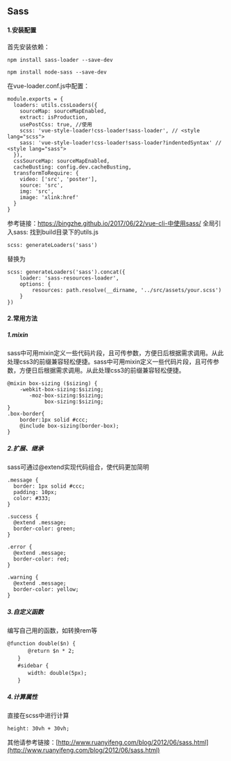 ## Sass
#### 1.安装配置
首先安装依赖：
```
npm install sass-loader --save-dev
```
```
npm install node-sass --save-dev
```
在vue-loader.conf.js中配置：
```
module.exports = {
  loaders: utils.cssLoaders({
    sourceMap: sourceMapEnabled,
    extract: isProduction,
    usePostCss: true, //使用
    scss: 'vue-style-loader!css-loader!sass-loader', // <style lang="scss">
    sass: 'vue-style-loader!css-loader!sass-loader?indentedSyntax' // <style lang="sass">
  }),
  cssSourceMap: sourceMapEnabled,
  cacheBusting: config.dev.cacheBusting,
  transformToRequire: {
    video: ['src', 'poster'],
    source: 'src',
    img: 'src',
    image: 'xlink:href'
  }
}
```
参考链接：https://bingzhe.github.io/2017/06/22/vue-cli-中使用sass/
全局引入sass:
找到build目录下的utils.js
```
scss: generateLoaders('sass')
```
替换为
```
scss: generateLoaders('sass').concat({
	loader: 'sass-resources-loader',
	options: {
		resources: path.resolve(__dirname, '../src/assets/your.scss')
	}
})
```
#### 2.常用方法
##### 1.mixin
sass中可用mixin定义一些代码片段，且可传参数，方便日后根据需求调用。从此处理css3的前缀兼容轻松便捷。sass中可用mixin定义一些代码片段，且可传参数，方便日后根据需求调用。从此处理css3的前缀兼容轻松便捷。

```
@mixin box-sizing ($sizing) {
    -webkit-box-sizing:$sizing;     
       -moz-box-sizing:$sizing;
            box-sizing:$sizing;
}
.box-border{
    border:1px solid #ccc;
    @include box-sizing(border-box);
}
```
##### 2.扩展、继承
sass可通过@extend实现代码组合，使代码更加简明

```
.message {
  border: 1px solid #ccc;
  padding: 10px;
  color: #333;
}

.success {
  @extend .message;
  border-color: green;
}

.error {
  @extend .message;
  border-color: red;
}

.warning {
  @extend .message;
  border-color: yellow;
}
```
##### 3.自定义函数
编写自己用的函数，如转换rem等

```
@function double($n) {
　　　　@return $n * 2;
　　}
　　#sidebar {
　　　　width: double(5px);
　　}
```
##### 4.计算属性
直接在scss中进行计算
```
height: 30vh + 30vh;
```
其他请参考链接：[http://www.ruanyifeng.com/blog/2012/06/sass.html](http://www.ruanyifeng.com/blog/2012/06/sass.html)



